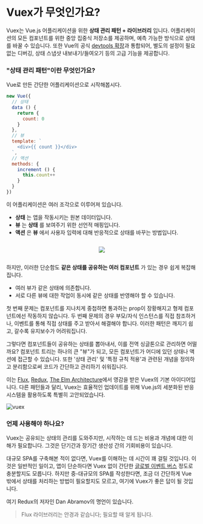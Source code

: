 # Vuex가 무엇인가요?

Vuex는 Vue.js 어플리케이션을 위한 **상태 관리 패턴 + 라이브러리** 입니다. 어플리케이션의 모든 컴포넌트를 위한 중앙 집중식 저장소를 제공하며, 예측 가능한 방식으로 상태를 바꿀 수 있습니다. 또한 Vue의 공식 [devtools 확장](https://github.com/vuejs/vue-devtools)과 통합되어, 별도의 설정이 필요 없는 디버깅, 상태 스냅샷 내보내기/들여오기 등의 고급 기능을 제공합니다.

### "상태 관리 패턴"이란 무엇인가요?

Vue로 만든 간단한 어플리케이션으로 시작해봅시다.

``` js
new Vue({
  // 상태
  data () {
    return {
      count: 0
    }
  },
  // 뷰
  template: `
    <div>{{ count }}</div>
  `,
  // 액션
  methods: {
    increment () {
      this.count++
    }
  }
})
```

이 어플리케이션은 여러 조각으로 이루어져 있습니다.

- **상태** 는 앱을 작동시키는 원본 데이터입니다.
- **뷰** 는 **상태** 를 보여주기 위한 선언적 매핑입니다.
- **액션** 은 **뷰** 에서 사용자 입력에 대해 반응적으로 상태를 바꾸는 방법입니다.

<p style="text-align: center; margin: 2em">
  <img style="max-width:450px;" src="./images/flow.png">
</p>

하지만, 이러한 단순함도 **같은 상태를 공유하는 여러 컴포넌트** 가 있는 경우 쉽게 복잡해집니다.

- 여러 뷰가 같은 상태에 의존합니다.
- 서로 다른 뷰에 대한 작업이 동시에 같은 상태를 반영해야 할 수 있습니다.


첫 번째 문제는 컴포넌트를 지나치게 중첩하면 통과하는 prop이 장황해지고 형제 컴포넌트에선 작동하지 않습니다. 두 번째 문제의 경우 부모/자식 인스턴스를 직접 참조하거나, 이벤트를 통해 직접 상태를 주고 받아서 해결해야 합니다. 이러한 패턴은 깨지기 쉽고, 갈수록 유지보수가 어려워집니다.

그렇다면 컴포넌트들이 공유하는 상태를 뽑아내서, 이를 전역 싱글톤으로 관리하면 어떨까요? 컴포넌트 트리는 하나의 큰 "뷰"가 되고, 모든 컴포넌트가 어디에 있던 상태나 액션에 접근할 수 있습니다. 또한 '상태 관리' 및 '특정 규칙 적용'과 관련된 개념을 정의하고 분리함으로써 코드가 간단하고 관리하기 쉬워집니다.

이는 [Flux](https://facebook.github.io/flux/docs/overview.html), [Redux](http://redux.js.org/), [The Elm Architecture](https://guide.elm-lang.org/architecture/)에서 영감을 받은 Vuex의 기본 아이디어입니다. 다른 패턴들과 달리, Vuex는 효율적인 업데이트를 위해 Vue.js의 세분화된 반응 시스템을 활용하도록 특별히 고안되었습니다.

![vuex](./images/vuex.png)

### 언제 사용해야 하나요?

Vuex는 공유되는 상태의 관리를 도와주지만, 시작하는 데 드는 비용과 개념에 대한 이해가 필요합니다. 그것은 단기간과 장기간 생산성 간의 기회비용이 있습니다.

대규모 SPA를 구축해본 적이 없다면, Vuex를 이해하는 데 시간이 꽤 걸릴 것입니다. 이것은 일반적인 일이고, 앱이 단순하다면 Vuex 없이 간단한 [글로벌 이벤트 버스](http://kr.vuejs.org/guide/components.html#Non-Parent-Child-Communication) 정도로 충분할지도 모릅니다. 하지만 중-대규모의 SPA를 작성한다면, 조금 더 간단하게 Vue 밖에서 상태를 처리하는 방법이 필요할지도 모르고, 여기에 Vuex가 좋은 답이 될 것입니다.

여기 Redux의 저자인 Dan Abramov의 명언이 있습니다.

> Flux 라이브러리는 안경과 같습니다; 필요할 때 알게 됩니다.
